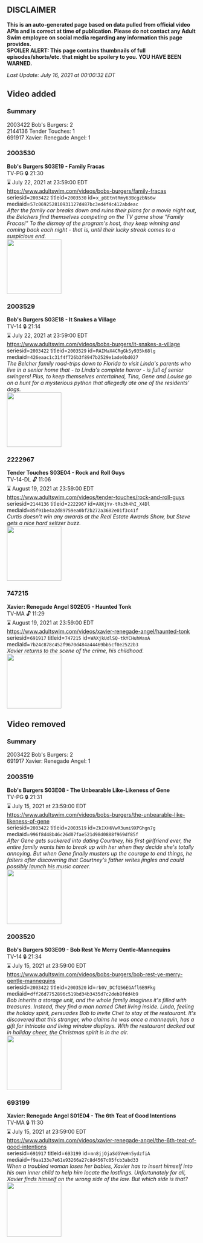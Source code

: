 ## DISCLAIMER
**This is an auto-generated page based on data pulled from official video APIs and is correct at time of publication. Please do not contact any Adult Swim employee on social media regarding any information this page provides.**  
**SPOILER ALERT: This page contains thumbnails of full episodes/shorts/etc. that might be spoilery to you. YOU HAVE BEEN WARNED.**  

_Last Update: July 16, 2021 at 00:00:32 EDT_
## Video added
### Summary
2003422 Bob's Burgers: 2  
2144136 Tender Touches: 1  
691917 Xavier: Renegade Angel: 1  
### 2003530
**Bob's Burgers S03E19 - Family Fracas**  
TV-PG 🔒 21:30  
⌛ July 22, 2021 at 23:59:00 EDT  
https://www.adultswim.com/videos/bobs-burgers/family-fracas  
seriesid=`2003422` titleid=`2003530` id=`x_pBEtntRmy63BcgzbNs6w` mediaid=`57c069252810931127d487bc3ed4f4c412abdeac`  
_After the family car breaks down and ruins their plans for a movie night out, the Belchers find themselves competing on the TV game show "Family Fracas!" To the dismay of the program's host, they keep winning and coming back each night - that is, until their lucky streak comes to a suspicious end._  
<a href="https://i.cdn.turner.com/adultswim/big/image-upload/thumbnails/thumb-2_image-151085661885510.jpg"><img src="https://i.cdn.turner.com/adultswim/big/image-upload/thumbnails/thumb-2_image-151085661885510.jpg" height="144px" /></a>
### 2003529
**Bob's Burgers S03E18 - It Snakes a Village**  
TV-14 🔒 21:14  
⌛ July 22, 2021 at 23:59:00 EDT  
https://www.adultswim.com/videos/bobs-burgers/it-snakes-a-village  
seriesid=`2003422` titleid=`2003529` id=`RAIMaX4CRgGkSy935k68lg` mediaid=`426eaac1c31f4f726b3f8947b2529e1ade0bd027`  
_The Belcher family road-trips down to Florida to visit Linda's parents who live in a senior home that - to Linda's complete horror - is full of senior swingers! Plus, to keep themselves entertained, Tina, Gene and Louise go on a hunt for a mysterious python that allegedly ate one of the residents' dogs._  
<a href="https://i.cdn.turner.com/adultswim/big/image-upload/thumbnails/thumb-2_image-15108565676568.jpg"><img src="https://i.cdn.turner.com/adultswim/big/image-upload/thumbnails/thumb-2_image-15108565676568.jpg" height="144px" /></a>
### 2222967
**Tender Touches S03E04 - Rock and Roll Guys**  
TV-14-DL 🔓 11:06  
⌛ August 19, 2021 at 23:59:00 EDT  
https://www.adultswim.com/videos/tender-touches/rock-and-roll-guys  
seriesid=`2144136` titleid=`2222967` id=`AXKjYv-tRs3h4hI_X4Dl` mediaid=`85f91be4a2d89759ea0bf2b272a3682e01f3c41f`  
_Curtis doesn't win any awards at the Real Estate Awards Show, but Steve gets a nice hard seltzer buzz._  
<a href="https://media.cdn.adultswim.com/uploads/20200611/thumbnails/2_20611837302-TenderTouches_304_dup-20200610.jpg"><img src="https://media.cdn.adultswim.com/uploads/20200611/thumbnails/2_20611837302-TenderTouches_304_dup-20200610.jpg" height="144px" /></a>
### 747215
**Xavier: Renegade Angel S02E05 - Haunted Tonk**  
TV-MA 🔓 11:29  
⌛ August 19, 2021 at 23:59:00 EDT  
https://www.adultswim.com/videos/xavier-renegade-angel/haunted-tonk  
seriesid=`691917` titleid=`747215` id=`WAXjkUdlSQ-tkYCHuhWaxA` mediaid=`7b24c878c452f9670d484a44469bb5cf0e2522b3`  
_Xavier returns to the scene of the crime, his childhood._  
<a href="https://media.cdn.adultswim.com/uploads/20210104/thumbnails/2_21141731502-xavier_205.jpg"><img src="https://media.cdn.adultswim.com/uploads/20210104/thumbnails/2_21141731502-xavier_205.jpg" height="144px" /></a>
## Video removed
### Summary
2003422 Bob's Burgers: 2  
691917 Xavier: Renegade Angel: 1  
### 2003519
**Bob's Burgers S03E08 - The Unbearable Like-Likeness of Gene**  
TV-PG 🔒 21:31  
⌛ July 15, 2021 at 23:59:00 EDT  
https://www.adultswim.com/videos/bobs-burgers/the-unbearable-like-likeness-of-gene  
seriesid=`2003422` titleid=`2003519` id=`ZkIXH6VwR3umi9XPGhgn7g` mediaid=`996f8d48b46c26d07fae521d98d0888f969df85f`  
_After Gene gets suckered into dating Courtney, his first girlfriend ever, the entire family wants him to break up with her when they decide she's totally annoying. But when Gene finally musters up the courage to end things, he falters after discovering that Courtney's father writes jingles and could possibly launch his music career._  
<a href="https://i.cdn.turner.com/adultswim/big/image-upload/thumbnails/thumb-2_image-152276715684815.jpg"><img src="https://i.cdn.turner.com/adultswim/big/image-upload/thumbnails/thumb-2_image-152276715684815.jpg" height="144px" /></a>
### 2003520
**Bob's Burgers S03E09 - Bob Rest Ye Merry Gentle-Mannequins**  
TV-14 🔒 21:34  
⌛ July 15, 2021 at 23:59:00 EDT  
https://www.adultswim.com/videos/bobs-burgers/bob-rest-ye-merry-gentle-mannequins  
seriesid=`2003422` titleid=`2003520` id=`rb0V_DCfQ56EGAfl6B9Fkg` mediaid=`dff26d7752896c519bd34b3435d7c2deb8fdd4b9`  
_Bob inherits a storage unit, and the whole family imagines it's filled with treasures. Instead, they find a man named Chet living inside. Linda, feeling the holiday spirit, persuades Bob to invite Chet to stay at the restaurant. It's discovered that this stranger, who claims he was once a mannequin, has a gift for intricate and living window displays. With the restaurant decked out in holiday cheer, the Christmas spirit is in the air._  
<a href="https://i.cdn.turner.com/adultswim/big/image-upload/thumbnails/thumb-2_image-152277436340319.jpg"><img src="https://i.cdn.turner.com/adultswim/big/image-upload/thumbnails/thumb-2_image-152277436340319.jpg" height="144px" /></a>
### 693199
**Xavier: Renegade Angel S01E04 - The 6th Teat of Good Intentions**  
TV-MA 🔒 11:30  
⌛ July 15, 2021 at 23:59:00 EDT  
https://www.adultswim.com/videos/xavier-renegade-angel/the-6th-teat-of-good-intentions  
seriesid=`691917` titleid=`693199` id=`mn8jjOjaSdGVeHn5ydzfiA` mediaid=`f9aa133e7e61e93266a27c8d4567c05fcb3abd33`  
_When a troubled woman loses her babies, Xavier has to insert himself into his own inner child to help him locate the lostlings. Unfortunately for all, Xavier finds himself on the wrong side of the law.  But which side is that?_  
<a href="https://media.cdn.adultswim.com/uploads/20210104/thumbnails/2_21141728260-xavier_104.jpg"><img src="https://media.cdn.adultswim.com/uploads/20210104/thumbnails/2_21141728260-xavier_104.jpg" height="144px" /></a>
